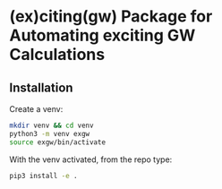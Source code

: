 # (ex)citing(gw) Package for Automating exciting GW Calculations

## Installation

Create a venv:
```bash
mkdir venv && cd venv
python3 -m venv exgw
source exgw/bin/activate
```

With the venv activated, from the repo type:
```bash
pip3 install -e .
```
